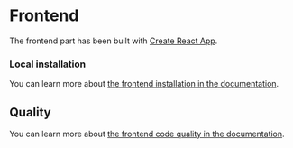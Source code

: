 # Frontend

The frontend part has been built with [Create React App](https://github.com/facebook/create-react-app).

### Local installation

You can learn more about [the frontend installation in the documentation](https://connectaccess.org/docs/developer-documentation/local-environment#frontend).

## Quality

You can learn more about [the frontend code quality in the documentation](https://connectaccess.org/docs/developer-documentation/contributing/#frontend-code-quality).
